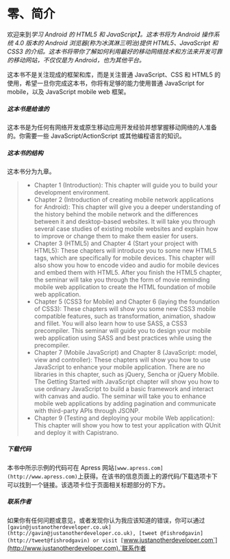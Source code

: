 # 零、简介

欢迎来到*学习 Android 的 HTML5 和 JavaScript】。这本书将为 Android 操作系统 4.0 版本的 Android 浏览器(称为冰淇淋三明治)提供 HTML5、JavaScript 和 CSS3 的介绍。这本书将带你了解如何利用最好的移动网络技术和方法来开发可靠的移动网站，不仅仅是为 Android，也为其他平台。*

这本书不是关注现成的框架和库，而是关注普通 JavaScript、CSS 和 HTML5 的使用，希望一旦你完成这本书，你将有足够的能力使用普通 JavaScript for mobile，以及 JavaScript mobile web 框架。

##### 这本书是给谁的

这本书是为任何有网络开发或原生移动应用开发经验并想掌握移动网络的人准备的。你需要一些 JavaScript/ActionScript 或其他编程语言的知识。

##### 这本书的结构

这本书分为九章。

> *   Chapter 1 (Introduction): This chapter will guide you to build your development environment.
> *   Chapter 2 (Introduction of creating mobile network applications for Android): This chapter will give you a deeper understanding of the history behind the mobile network and the differences between it and desktop-based websites. It will take you through several case studies of existing mobile websites and explain how to improve or change them to make them easier for users.
> *   Chapter 3 (HTML5) and Chapter 4 (Start your project with HTML5): These chapters will introduce you to some new HTML5 tags, which are specifically for mobile devices. This chapter will also show you how to encode video and audio for mobile devices and embed them with HTML5\. After you finish the HTML5 chapter, the seminar will take you through the form of movie reminding mobile web application to create the HTML foundation of mobile web application.
> *   Chapter 5 (CSS3 for Mobile) and Chapter 6 (laying the foundation of CSS3): These chapters will show you some new CSS3 mobile compatible features, such as transformation, animation, shadow and fillet. You will also learn how to use SASS, a CSS3 precompiler. This seminar will guide you to design your mobile web application using SASS and best practices while using the precompiler.
> *   Chapter 7 (Mobile JavaScript) and Chapter 8 (JavaScript: model, view and controller): These chapters will show you how to use JavaScript to enhance your mobile application. There are no libraries in this chapter, such as jQuery, Sencha or jQuery Mobile. The Getting Started with JavaScript chapter will show you how to use ordinary JavaScript to build a basic framework and interact with canvas and audio. The seminar will take you to enhance mobile web applications by adding pagination and communicate with third-party APIs through JSONP.
> *   Chapter 9 (Testing and deploying your mobile Web application): This chapter will show you how to test your application with QUnit and deploy it with Capistrano.

##### 下载代码

本书中所示示例的代码可在 Apress 网站`[www.apress.com](http://www.apress.com)`上获得。在该书的信息页面上的源代码/下载选项卡下可以找到一个链接。该选项卡位于页面相关标题部分的下方。

##### 联系作者

如果你有任何问题或意见，或者发现你认为我应该知道的错误，你可以通过`[gavin@justanotherdeveloper.co.uk](http://gavin@justanotherdeveloper.co.uk), [tweet @fishrodgavin](http://tweet@fishrodgavin) or visit [`www.justanotherdeveloper.com`](http://www.justanotherdeveloper.com).`联系作者